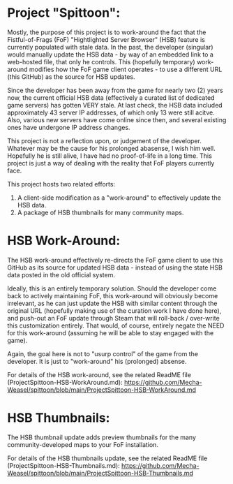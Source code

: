 Project "Spittoon":
==================
Mostly, the purpose of this project is to work-around the fact that the Fistful-of-Frags (FoF) "Hightlighted Server Browser" (HSB) feature is currently populated with stale data.  In the past, the developer (singular) would manually update the HSB data - by way of an embedded link to a web-hosted file, that only he controls. This (hopefully temporary) work-around modifies how the FoF game client operates - to use a different URL (this GitHub) as the source for HSB updates.

Since the developer has been away from the game for nearly two (2) years now, the current official HSB data (effectively a curated list of dedicated game servers) has gotten VERY stale.  At last check, the HSB data included approximately 43 server IP addresses, of which only 13 were still acitve. Also, various new servers have come online since then, and several existing ones have undergone IP address changes.

This project is not a reflection upon, or judgement of the developer.  Whatever may be the cause for his prolonged abasense, I wish him well.  Hopefully he is still alive, I have had no proof-of-life in a long time.  This project is just a way of dealing with the reality that FoF players currently face. 

This project hosts two related efforts:
1) A client-side modification as a "work-around" to effectively update the HSB data.
2) A package of HSB thumbnails for many community maps.

HSB Work-Around:
===============

The HSB work-around effectively re-directs the FoF game client to use this GitHub as its source for updated HSB data - instead of using the state HSB data posted in the old official system.

Ideally, this is an entirely temporary solution.  Should the developer come back to actively maintaining FoF, this work-around will obviously become irrelevant, as he can just update the HSB with similar content through the original URL (hopefully making use of the curation work I have done here), and push-out an FoF update through Steam that will roll-back / over-write this customization entirely.  That would, of course, entirely negate the NEED for this work-around (assuming he will be able to stay engaged with the game).

Again, the goal here is not to "usurp control" of the game from the developer.  It is just to "work-around" his (prolonged) absense.

For details of the HSB work-around, see the related ReadME file (ProjectSpittoon-HSB-WorkAround.md):
https://github.com/Mecha-Weasel/spittoon/blob/main/ProjectSpittoon-HSB-WorkAround.md

HSB Thumbnails:
==============

The HSB thumbnail update adds preview thumbnails for the many community-developed maps to your FoF installation.

For details of the HSB thumbnails update, see the related ReadME file (ProjectSpittoon-HSB-Thumbnails.md):
https://github.com/Mecha-Weasel/spittoon/blob/main/ProjectSpittoon-HSB-Thumbnails.md

